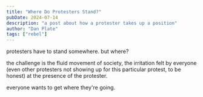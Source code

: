 ```yaml
---
title: "Where Do Protesters Stand?"
pubDate: 2024-07-14
description: "a post about how a protester takes up a position"
author: "Dan Plate"
tags: ["rebel"]
---
```


protesters have to stand somewhere. but where?

the challenge is the fluid movement of society, the irritation felt by everyone (even other protesters not showing up for this particular protest, to be honest) at the presence of the protester.

everyone wants to get where they're going.